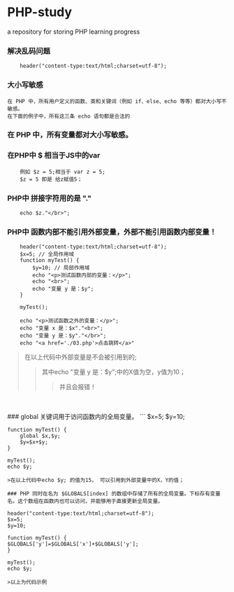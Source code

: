 # PHP-study
a repository for storing PHP learning progress

### 解决乱码问题
```
    header("content-type:text/html;charset=utf-8");
```
### 大小写敏感

```
在 PHP 中，所有用户定义的函数、类和关键词（例如 if、else、echo 等等）都对大小写不敏感。
在下面的例子中，所有这三条 echo 语句都是合法的
```

### 在 PHP 中，所有变量都对大小写敏感。

### 在PHP中 $ 相当于JS中的var
```
    例如 $z = 5;相当于 var z = 5;
    $z = 5 即是 给z赋值5；

```
### PHP中 拼接字符用的是 "."
```
    echo $z."</br>";
```
### PHP中 函数内部不能引用外部变量，外部不能引用函数内部变量！
```
    header("content-type:text/html;charset=utf-8");
    $x=5; // 全局作用域
    function myTest() {
        $y=10; // 局部作用域
        echo "<p>测试函数内部的变量：</p>";
        echo "<br>";
        echo "变量 y 是：$y";
    } 

    myTest();

    echo "<p>测试函数之外的变量：</p>";
    echo "变量 x 是：$x"."<br>";
    echo "变量 y 是：$y"."</br>";
    echo "<a href='./03.php'>点击跳转</a>"
```
>在以上代码中外部变量是不会被引用到的;
>>其中echo "变量 y 是：$y";中的X值为空，y值为10；
>>>并且会报错！
<br>
<br>
### global 关键词用于访问函数内的全局变量。
```
    $x=5;
    $y=10;

    function myTest() {
        global $x,$y;
        $y=$x+$y;
    }

    myTest();
    echo $y; 
```
>在以上代码中echo $y; 的值为15， 可以引用到外部变量中的X，Y的值；

### PHP 同时在名为 $GLOBALS[index] 的数组中存储了所有的全局变量。下标存有变量名。这个数组在函数内也可以访问，并能够用于直接更新全局变量。
```
    header("content-type:text/html;charset=utf-8");
    $x=5;
    $y=10;

    function myTest() {
    $GLOBALS['y']=$GLOBALS['x']+$GLOBALS['y'];
    } 

    myTest();
    echo $y;
```
>以上为代码示例